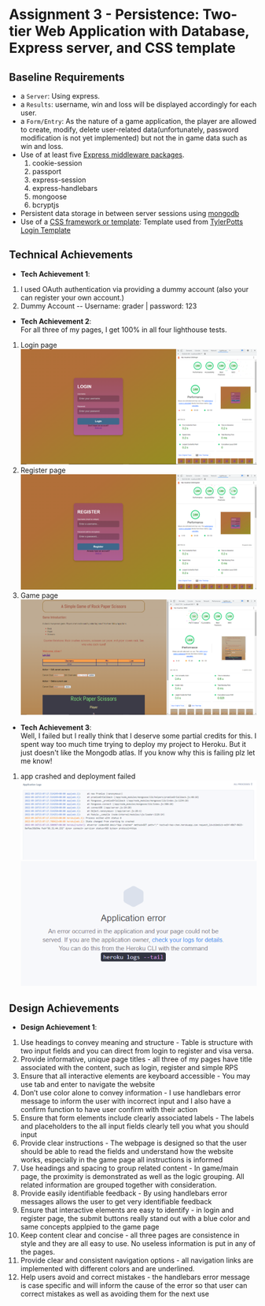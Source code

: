 Assignment 3 - Persistence: Two-tier Web Application with Database, Express server, and CSS template
===

Baseline Requirements
---

- a `Server`: Using express.
- a `Results`: username, win and loss will be displayed accordingly for each user.
- a `Form/Entry`: As the nature of a game application, the player are allowed to create, modify, delete user-related data(unfortunately, password modification is not yet implemented) but not the in game data such as win and loss.
- Use of at least five [Express middleware packages](https://expressjs.com/en/resources/middleware.html).
  1. cookie-session 
  2. passport
  3. express-session
  4. express-handlebars
  5. mongoose
  6. bcryptjs 
- Persistent data storage in between server sessions using [mongodb](https://www.mongodb.com/cloud/atlas)
- Use of a [CSS framework or template](https://github.com/troxler/awesome-css-frameworks): Template used from [TylerPotts Login Template](https://github.com/TylerPottsDev/node-login-passport/blob/main/public/main.css)

## Technical Achievements
- **Tech Achievement 1**: 
1. I used OAuth authentication via providing a dummy account (also your  can register your own account.)
2. Dummy Account -- Username: grader | password: 123

- **Tech Achievement 2**:   
For all three of my pages, I get 100% in all four lighthouse tests.
1. Login page
![Login full score](/images/FullScore2.png)
2. Register page
![Register full score](/images/FullScore3.png)
3. Game page
![Game page full score](/images/FullScore.png)

- **Tech Achievement 3**:   
Well, I failed but I really think that I deserve some partial credits for this. I spent way too much time trying to deploy my project to Heroku. But it just doesn't like the Mongodb atlas. If you know why this is failing plz let me know! 
1. app crashed and deployment failed
![bad](/images/error%20info.png)
![really bad](/images/Deployment%20error.png)

## Design Achievements
- **Design Achievement 1**: 
1. Use headings to convey meaning and structure - Table is structure with two input fields and you can direct from login to register and visa versa.
2. Provide informative, unique page titles - all three of my pages have title associated with the content, such as login, register and simple RPS
3. Ensure that all interactive elements are keyboard accessible - You may use tab and enter to navigate the website
4. Don’t use color alone to convey information - I use handlebars error message to inform the user with incorrect input and I also have a confirm function to have user confirm with their action
5. Ensure that form elements include clearly associated labels - The labels and placeholders to the all input fields clearly tell you what you should input
6. Provide clear instructions - The webpage is designed so that the user should be able to read the fields and understand how the website works, especially in the game page all instructions is informed
7. Use headings and spacing to group related content - In game/main page, the proximity is demonstrated as well as the logic grouping. All related information are grouped together with consideration.
8. Provide easily identifiable feedback - By using handlebars error messages allows the user to get very identifiable feedback
9. Ensure that interactive elements are easy to identify - in login and register page, the submit buttons really stand out with a blue color and same concepts applpied to the game page
10. Keep content clear and concise - all three pages are consistence in style and they are all easy to use. No useless information is put in any of the pages.
11. Provide clear and consistent navigation options - all navigation links are implemented with different colors and are underlined.
12. Help users avoid and correct mistakes - the handlebars error message is case specific and will inform the cause of the error so that user can correct mistakes as well as avoiding them for the next use
